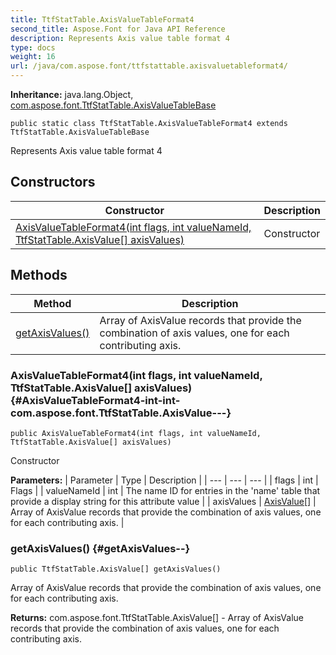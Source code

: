 ```yaml
---
title: TtfStatTable.AxisValueTableFormat4
second_title: Aspose.Font for Java API Reference
description: Represents Axis value table format 4
type: docs
weight: 16
url: /java/com.aspose.font/ttfstattable.axisvaluetableformat4/
---
```

**Inheritance:**
java.lang.Object, [com.aspose.font.TtfStatTable.AxisValueTableBase](../../com.aspose.font/axisvaluetablebase)
```
public static class TtfStatTable.AxisValueTableFormat4 extends TtfStatTable.AxisValueTableBase
```

Represents Axis value table format 4
## Constructors

| Constructor | Description |
| --- | --- |
| [AxisValueTableFormat4(int flags, int valueNameId, TtfStatTable.AxisValue[] axisValues)](#AxisValueTableFormat4-int-int-com.aspose.font.TtfStatTable.AxisValue---) | Constructor |
## Methods

| Method | Description |
| --- | --- |
| [getAxisValues()](#getAxisValues--) | Array of AxisValue records that provide the combination of axis values, one for each contributing axis. |
### AxisValueTableFormat4(int flags, int valueNameId, TtfStatTable.AxisValue[] axisValues) {#AxisValueTableFormat4-int-int-com.aspose.font.TtfStatTable.AxisValue---}
```
public AxisValueTableFormat4(int flags, int valueNameId, TtfStatTable.AxisValue[] axisValues)
```


Constructor

**Parameters:**
| Parameter | Type | Description |
| --- | --- | --- |
| flags | int | Flags |
| valueNameId | int | The name ID for entries in the 'name' table that provide a display string for this attribute value |
| axisValues | [AxisValue\[\]](../../com.aspose.font/axisvalue) | Array of AxisValue records that provide the combination of axis values, one for each contributing axis. |

### getAxisValues() {#getAxisValues--}
```
public TtfStatTable.AxisValue[] getAxisValues()
```


Array of AxisValue records that provide the combination of axis values, one for each contributing axis.

**Returns:**
com.aspose.font.TtfStatTable.AxisValue[] - Array of AxisValue records that provide the combination of axis values, one for each contributing axis.
